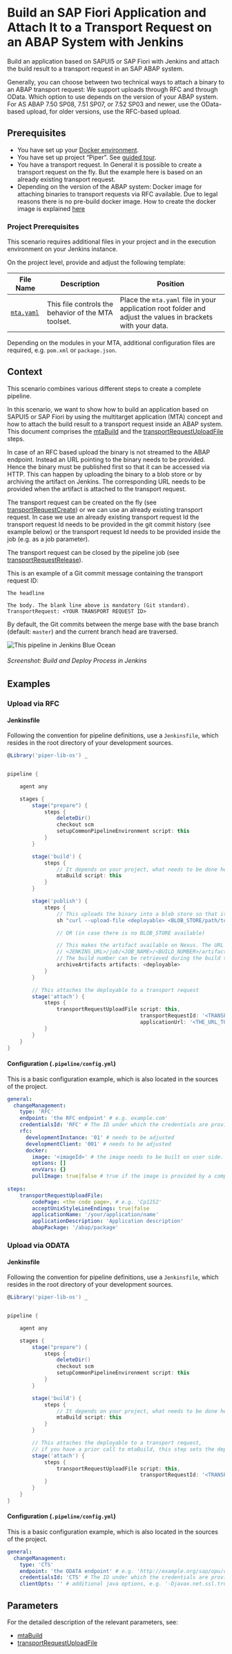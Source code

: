 # Build an SAP Fiori Application and Attach It to a Transport Request on an ABAP System with Jenkins

Build an application based on SAPUI5 or SAP Fiori with Jenkins and attach the build result to a transport request in an SAP ABAP system.

Generally, you can choose between two technical ways to attach a binary to an ABAP transport request: We support uploads through RFC and through OData. Which option to use depends on the version of your ABAP system. For AS ABAP 7.50 SP08, 7.51 SP07, or 7.52 SP03 and newer, use the OData-based upload, for older versions, use the RFC-based upload.

## Prerequisites

* You have set up your [Docker environment](https://docs.docker.com/get-started/).
* You have set up project “Piper”. See [guided tour](../../../guidedtour/).
* You have a transport request. In General it is possible to create a transport request on the fly. But the example here is based on an already existing transport request.
* Depending on the version of the ABAP system: Docker image for attaching binaries to transport requests via RFC available. Due to legal reasons there is no pre-build docker image. How to create the docker image is explained [here](https://github.com/SAP/devops-docker-images/tree/master/node-rfc)

### Project Prerequisites

This scenario requires additional files in your project and in the execution environment on your Jenkins instance.

On the project level, provide and adjust the following template:

| File Name | Description | Position |
|-----|-----|-----|
| [`mta.yaml`](https://github.com/SAP/jenkins-library/blob/master/documentation/docs/scenarios/rfc-upload/files/mta.yaml) | This file controls the behavior of the MTA toolset. | Place the `mta.yaml` file in your application root folder and adjust the values in brackets with your data. |

Depending on the modules in your MTA, additional configuration files are required, e.g. `pom.xml`  or `package.json`.

## Context

This scenario combines various different steps to create a complete pipeline.

In this scenario, we want to show how to build an application based on SAPUI5 or SAP Fiori by using the multitarget application (MTA) concept and how to attach the build result to a transport request inside an ABAP system. This document comprises the [mtaBuild](../../../steps/mtaBuild/) and the [transportRequestUploadFile](../../../steps/transportRequestUploadFile/) steps.

In case of an RFC based upload the binary is not streamed to the ABAP endpoint. Instead an URL pointing to the binary needs to be provided. Hence the binary must be published first so that it can be accessed via HTTP. This can happen by uploading the binary to a blob store or by archiving the artifact on Jenkins. The corresponding URL needs to be provided when the artifact is attached to the transport request.

The transport request can be created on the fly (see [transportRequestCreate](../../../steps/transportRequestCreate/)) or we can use an already existing transport request. In case we use an already existing transport request Id the transport request Id needs to be provided in the git commit history (see example below) or the transport request Id needs to be provided inside the job (e.g. as a job parameter).

The transport request can be closed by the pipeline job (see [transportRequestRelease](../../../steps/transportRequestRelease/)).

This is an example of a Git commit message containing the transport request ID:

```
The headline

The body. The blank line above is mandatory (Git standard).
TransportRequest: <YOUR TRANSPORT REQUEST ID>
```

By default, the Git commits between the merge base with the base branch (default: `master`) and the current branch head are traversed.

![This pipeline in Jenkins Blue Ocean](images/pipeline.png)
###### Screenshot: Build and Deploy Process in Jenkins

## Examples

### Upload via RFC

#### Jenkinsfile

Following the convention for pipeline definitions, use a `Jenkinsfile`, which resides in the root directory of your development sources.

```groovy
@Library('piper-lib-os') _


pipeline {

    agent any

    stages {
        stage("prepare") {
            steps {
                deleteDir()
                checkout scm
                setupCommonPipelineEnvironment script: this
            }
        }

        stage('build') {
            steps {
                // It depends on your project, what needs to be done here. Maybe it's sufficient to zip the sources
                mtaBuild script: this
            }
        }

        stage('publish') {
            steps {
                // This uploads the binary into a blob store so that it can be attached to a transport request later
                sh "curl --upload-file <deployable> <BLOB_STORE/path/to/application>"

                // OR (in case there is no BLOB_STORE available)

                // This makes the artifact available on Nexus. The URL is the following:
                // <JENKINS_URL>/job/<JOB_NAME>/<BUILD_NUMBER>/artifact/<DEPLOYABLE>. Nota bene: this format is not an Jenkins API.
                // The build number can be retrieved during the build through ${currentBuild.number}
                archiveArtifacts artifacts: <deployable>
            }
        }

        // This attaches the deployable to a transport request
        stage('attach') {
            steps {
                transportRequestUploadFile script: this,
                                           transportRequestId: '<TRANSPORT_REQUEST_ID>', // This can be omitted if present inside a Git commit message
                                           applicationUrl: '<THE_URL_TO_THE_DEPLOYABLE_ACCORDING_TO_PUBLISH_STAGE>'
            }
        }
    }
}
```

#### Configuration (`.pipeline/config.yml`)

This is a basic configuration example, which is also located in the sources of the project.

```yaml
general:
  changeManagement:
    type: 'RFC'
    endpoint: 'the RFC endpoint' # e.g. example.com'
    credentialsId: 'RFC' # The ID under which the credentials are provided on Jenkins defaults to 'CM'
    rfc:
      developmentInstance: '01' # needs to be adjusted
      developmentClient: '001' # needs to be adjusted
      docker:
        image: '<imageId>' # the image needs to be built on user side. The corresponding ID needs to be provided here.
        options: []
        envVars: {}
        pullImage: true|false # true if the image is provided by a company-specific Docker registry
 
steps:
    transportRequestUploadFile:
        codePage: <the code page>, # e.g. 'Cp1252'
        acceptUnixStyleLineEndings: true|false
        applicationName: '/your/application/name'
        applicationDescription: 'Application description'
        abapPackage: '/abap/package'
```

### Upload via ODATA

#### Jenkinsfile

Following the convention for pipeline definitions, use a `Jenkinsfile`, which resides in the root directory of your development sources.

```groovy
@Library('piper-lib-os') _


pipeline {

    agent any

    stages {
        stage("prepare") {
            steps {
                deleteDir()
                checkout scm
                setupCommonPipelineEnvironment script: this
            }
        }

        stage('build') {
            steps {
                // It depends on your project, what needs to be done here. Maybe it's sufficient to zip the sources
                mtaBuild script: this
            }
        }

        // This attaches the deployable to a transport request,
        // if you have a prior call to mtaBuild, this step sets the deployable
        stage('attach') {
            steps {
                transportRequestUploadFile script: this,
                                           transportRequestId: '<TRANSPORT_REQUEST_ID>' // This can be omitted if present inside a Git commit message
            }
        }
    }
}
```

#### Configuration (`.pipeline/config.yml`)

This is a basic configuration example, which is also located in the sources of the project.

```yaml
general:
  changeManagement:
    type: 'CTS'
    endpoint: 'the ODATA endpoint' # e.g. 'http://example.org/sap/opu/odata/SAP/SCTS_CLOUD_API_ODATA_SRV/'
    credentialsId: 'CTS' # The ID under which the credentials are provided on Jenkins defaults to 'CM'
    clientOpts: '' # additional java options, e.g. '-Djavax.net.ssl.trustStore=/path/to/truststore.jks'
```
## Parameters

For the detailed description of the relevant parameters, see:

* [mtaBuild](https://sap.github.io/jenkins-library/steps/mtaBuild/)
* [transportRequestUploadFile](https://sap.github.io/jenkins-library/steps/transportRequestUploadFile/)
